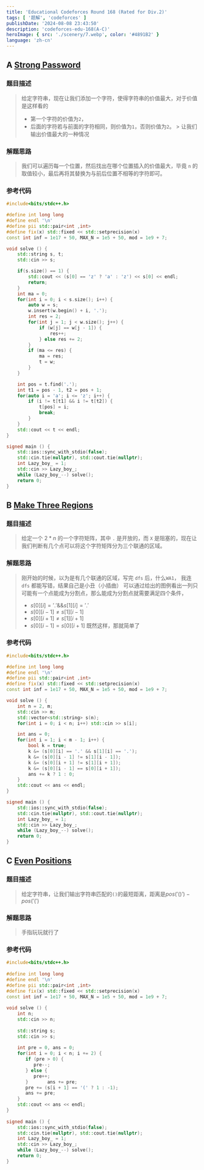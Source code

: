 ```yaml
---
title: 'Educational Codeforces Round 168 (Rated for Div.2)'
tags: [ '题解', 'codeforces' ]
publishDate: '2024-08-08 23:43:50'
description: 'codeforces-edu-168(A-C)'
heroImage: { src: './scenery/7.webp', color: '#4891B2' }
language: 'zh-cn'
---
```

## A [Strong Password](https://codeforces.com/contest/1997/problem/A)

### 题目描述
>给定字符串，现在让我们添加一个字符，使得字符串的价值最大，对于价值是这样看的
> - 第一个字符的价值为`2`，
> - 后面的字符若与前面的字符相同，则价值为`1`，否则价值为`2`。
    >  让我们输出价值最大的一种情况


### 解题思路
>我们可以遍历每一个位置，然后找出在哪个位置插入的价值最大，毕竟 `n` 的取值较小，最后再将其替换为与前后位置不相等的字符即可。

### 参考代码
```cpp
#include<bits/stdc++.h>

#define int long long
#define endl '\n'
#define pii std::pair<int ,int>
#define fix(x) std::fixed << std::setprecision(x)
const int inf = 1e17 + 50, MAX_N = 1e5 + 50, mod = 1e9 + 7;

void solve () {
	std::string s, t;
	std::cin >> s;

	if(s.size() == 1) {
		std::cout << (s[0] == 'z' ? 'a' : 'z') << s[0] << endl;
		return;
	}
	int ma = 0;
	for(int i = 0; i < s.size(); i++) {
		auto w = s;
		w.insert(w.begin() + i, '.');
		int res = 2;
		for(int j = 1; j < w.size(); j++) {
			if (w[j] == w[j - 1]) {
				res++;
			} else res += 2;
		}
		if (ma <= res) {
			ma = res;
			t = w;
		}
	}

	int pos = t.find('.');
	int t1 = pos - 1, t2 = pos + 1;
	for(auto i = 'a'; i <= 'z'; i++) {
		if (i != t[t1] && i != t[t2]) {
			t[pos] = i;
			break;
		}
	}
	std::cout << t << endl;
}

signed main () {
	std::ios::sync_with_stdio(false);
	std::cin.tie(nullptr), std::cout.tie(nullptr);
	int Lazy_boy_ = 1;
	std::cin >> Lazy_boy_;
	while (Lazy_boy_--) solve();
	return 0;
}
```

## B [Make Three Regions](https://codeforces.com/contest/1997/problem/B)

### 题目描述
> 给定一个 $2 * n$ 的一个字符矩阵，其中 `.` 是开放的，而 `X` 是阻塞的，现在让我们判断有几个点可以将这个字符矩阵分为三个联通的区域。
### 解题思路
>刚开始的时候，以为是有几个联通的区域，写完 `dfs` 后，什么`WA1`， 我连 `dfs` 都能写错，结果自己是小丑（小插曲）
>可以通过给出的图例看出一列只可能有一个点能成为分割点，那么能成为分割点就需要满足四个条件，
>- $s[0][i] ='.'  \&\& s[1][i] ='.'$
>- $s[0][i - 1] \neq s[1][i - 1]$
>- $s[0][i+1] \neq s[1][i+1]$
>- $s[0][i-1] = s[0][i + 1]$
   > 既然这样，那就简单了

### 参考代码
```cpp
#include<bits/stdc++.h>

#define int long long
#define endl '\n'
#define pii std::pair<int ,int>
#define fix(x) std::fixed << std::setprecision(x)
const int inf = 1e17 + 50, MAX_N = 1e5 + 50, mod = 1e9 + 7;

void solve () {
	int n = 2, m;
	std::cin >> m;
	std::vector<std::string> s(n);
	for(int i = 0; i < n; i++) std::cin >> s[i];

	int ans = 0;
	for(int i = 1; i < m - 1; i++) {
		bool k = true;
		k &= (s[0][i] == '.' && s[1][i] == '.');
		k &= (s[0][i - 1] != s[1][i - 1]);
		k &= (s[0][i + 1] != s[1][i + 1]);
		k &= (s[0][i - 1] == s[0][i + 1]);
		ans += k ? 1 : 0;
	}
	std::cout << ans << endl;
}

signed main () {
	std::ios::sync_with_stdio(false);
	std::cin.tie(nullptr), std::cout.tie(nullptr);
	int Lazy_boy_ = 1;
	std::cin >> Lazy_boy_;
	while (Lazy_boy_--) solve();
	return 0;
}
```
## C [Even Positions](https://codeforces.com/contest/1997/problem/C)

### 题目描述
> 给定字符串，让我们输出字符串匹配的`()`的最短距离，距离是$pos('()') - pos('(')$
### 解题思路
> 手指玩玩就行了

### 参考代码
```cpp
#include<bits/stdc++.h>  
  
#define int long long  
#define endl '\n'  
#define pii std::pair<int ,int>  
#define fix(x) std::fixed << std::setprecision(x)  
const int inf = 1e17 + 50, MAX_N = 1e5 + 50, mod = 1e9 + 7;  
  
void solve () {  
    int n;  
    std::cin >> n;  
  
    std::string s;  
    std::cin >> s;  
  
    int pre = 0, ans = 0;  
    for(int i = 0; i < n; i += 2) {  
       if (pre > 0) {  
          pre--;  
       } else {  
          pre++;  
       }       ans += pre;  
       pre += (s[i + 1] == '(' ? 1 : -1);  
       ans += pre;  
    }  
    std::cout << ans << endl;  
}  
  
signed main () {  
    std::ios::sync_with_stdio(false);  
    std::cin.tie(nullptr), std::cout.tie(nullptr);  
    int Lazy_boy_ = 1;  
    std::cin >> Lazy_boy_;  
    while (Lazy_boy_--) solve();  
    return 0;  
}
```
